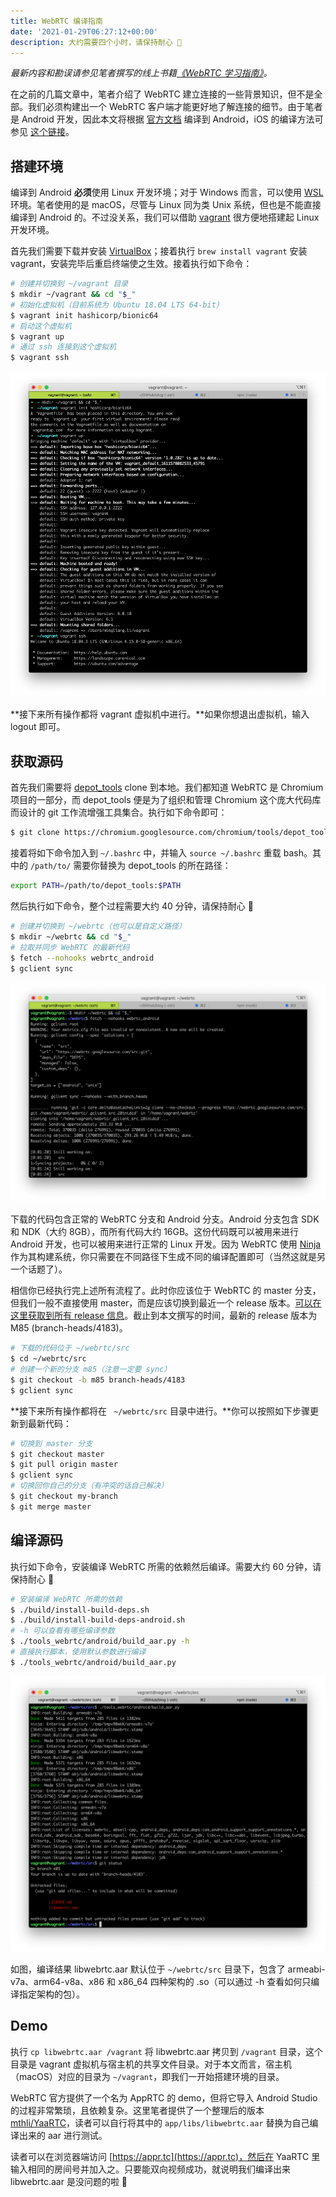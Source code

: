 ```yaml
---
title: WebRTC 编译指南
date: '2021-01-29T06:27:12+00:00'
description: 大约需要四个小时，请保持耐心 🙏
---
```


*最新内容和勘误请参见笔者撰写的线上书籍[《WebRTC 学习指南》](https://webrtc.mthli.com/basic/webrtc-compilation/)。*

在之前的几篇文章中，笔者介绍了 WebRTC 建立连接的一些背景知识，但不是全部。我们必须构建出一个 WebRTC 客户端才能更好地了解连接的细节。由于笔者是 Android 开发，因此本文将根据 [官方文档](https://webrtc.googlesource.com/src/+/refs/heads/master/docs/native-code/android/index.md) 编译到 Android，iOS 的编译方法可参见 [这个链接](https://webrtc.googlesource.com/src/+/refs/heads/master/docs/native-code/ios/index.md)。

## 搭建环境

编译到 Android **必须**使用 Linux 开发环境；对于 Windows 而言，可以使用 [WSL](https://docs.microsoft.com/zh-cn/windows/wsl/) 环境。笔者使用的是 macOS，尽管与 Linux 同为类 Unix 系统，但也是不能直接编译到 Android 的。不过没关系，我们可以借助 [vagrant](https://learn.hashicorp.com/tutorials/vagrant/getting-started-index?in=vagrant/getting-started) 很方便地搭建起 Linux 开发环境。

首先我们需要下载并安装 [VirtualBox](https://www.virtualbox.org/)；接着执行 `brew install vagrant` 安装 vagrant，安装完毕后重启终端使之生效。接着执行如下命令：

```bash
# 创建并切换到 ~/vagrant 目录
$ mkdir ~/vagrant && cd "$_"
# 初始化虚拟机（目前系统为 Ubuntu 18.04 LTS 64-bit）
$ vagrant init hashicorp/bionic64
# 启动这个虚拟机
$ vagrant up
# 通过 ssh 连接到这个虚拟机
$ vagrant ssh
```

![](./vagrant.png)

**接下来所有操作都将 vagrant 虚拟机中进行。**如果你想退出虚拟机，输入 logout 即可。

## 获取源码

首先我们需要将 [depot_tools](https://commondatastorage.googleapis.com/chrome-infra-docs/flat/depot_tools/docs/html/depot_tools_tutorial.html#_setting_up) clone 到本地。我们都知道 WebRTC 是 Chromium 项目的一部分，而 depot_tools 便是为了组织和管理 Chromium 这个庞大代码库而设计的 git 工作流增强工具集合。执行如下命令即可：

```bash
$ git clone https://chromium.googlesource.com/chromium/tools/depot_tools.git
```

接着将如下命令加入到 `~/.bashrc` 中，并输入 `source ~/.bashrc` 重载 bash。其中的 `/path/to/` 需要你替换为 depot_tools 的所在路径：

```bash
export PATH=/path/to/depot_tools:$PATH
```

然后执行如下命令，整个过程需要大约 40 分钟，请保持耐心 🙏

```bash
# 创建并切换到 ~/webrtc（也可以是自定义路径）
$ mkdir ~/webrtc && cd "$_"
# 拉取并同步 WebRTC 的最新代码
$ fetch --nohooks webrtc_android
$ gclient sync
```

![](./fetch.png)

下载的代码包含正常的 WebRTC 分支和 Android 分支。Android 分支包含 SDK 和 NDK（大约 8GB），而所有代码大约 16GB。这份代码既可以被用来进行 Android 开发，也可以被用来进行正常的 Linux 开发。因为 WebRTC 使用 [Ninja](https://ninja-build.org/) 作为其构建系统，你只需要在不同路径下生成不同的编译配置即可（当然这就是另一个话题了）。

相信你已经执行完上述所有流程了。此时你应该位于 WebRTC 的 master 分支，但我们一般不直接使用 master，而是应该切换到最近一个 release 版本。[可以在这里获取到所有 release 信息](https://webrtc.github.io/webrtc-org/release-notes/)。截止到本文撰写的时间，最新的 release 版本为 M85 (branch-heads/4183)。

```bash
# 下载的代码位于 ~/webrtc/src
$ cd ~/webrtc/src
# 创建一个新的分支 m85（注意一定要 sync）
$ git checkout -b m85 branch-heads/4183
$ gclient sync
```

**接下来所有操作都将在 ` ~/webrtc/src` 目录中进行。**你可以按照如下步骤更新到最新代码：

```bash
# 切换到 master 分支
$ git checkout master
$ git pull origin master
$ gclient sync
# 切换回你自己的分支（有冲突的话自己解决）
$ git checkout my-branch
$ git merge master
```

## 编译源码

执行如下命令，安装编译 WebRTC 所需的依赖然后编译。需要大约 60 分钟，请保持耐心 🙏

```bash
# 安装编译 WebRTC 所需的依赖
$ ./build/install-build-deps.sh
$ ./build/install-build-deps-android.sh
# -h 可以查看有哪些编译参数
$ ./tools_webrtc/android/build_aar.py -h
# 直接执行脚本，使用默认参数进行编译
$ ./tools_webrtc/android/build_aar.py
```

![](./build.png)

如图，编译结果 libwebrtc.aar 默认位于 `~/webrtc/src` 目录下，包含了 armeabi-v7a、arm64-v8a、x86 和 x86_64 四种架构的 .so（可以通过 -h 查看如何只编译指定架构的包）。

## Demo

执行 `cp libwebrtc.aar /vagrant` 将 libwebrtc.aar 拷贝到 `/vagrant` 目录，这个目录是 vagrant 虚拟机与宿主机的共享文件目录。对于本文而言，宿主机（macOS）对应的目录为 `~/vagrant`，即我们一开始搭建环境的目录。

WebRTC 官方提供了一个名为 AppRTC 的 demo，但将它导入 Android Studio 的过程非常繁琐，且依赖复杂。这里笔者提供了一个整理后的版本 [mthli/YaaRTC](https://github.com/mthli/YaaRTC)，读者可以自行将其中的 `app/libs/libwebrtc.aar` 替换为自己编译出来的 aar 进行测试。

读者可以在浏览器端访问 [https://appr.tc](https://appr.tc)，然后在 YaaRTC 里输入相同的房间号并加入之。只要能双向视频成功，就说明我们编译出来 libwebrtc.aar 是没问题的啦 🍻
